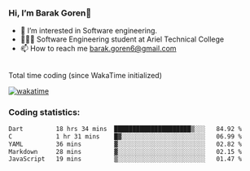###  Hi, I’m Barak Goren👋
- 👀 I’m interested in Software engineering.
- 👨🏼‍🎓 Software Engineering student at Ariel Technical College
- 📫 How to reach me barak.goren6@gmail.com
##
Total time coding (since WakaTime initialized)

[![wakatime](https://wakatime.com/badge/user/5cc5ec80-a806-4ca2-a704-db29274e48cd.svg)](https://wakatime.com/@5cc5ec80-a806-4ca2-a704-db29274e48cd)

   
### Coding statistics:

<!--START_SECTION:waka-->

```txt
Dart         18 hrs 34 mins  █████████████████████▒░░░   84.92 %
C            1 hr 31 mins    █▓░░░░░░░░░░░░░░░░░░░░░░░   06.99 %
YAML         36 mins         ▓░░░░░░░░░░░░░░░░░░░░░░░░   02.82 %
Markdown     28 mins         ▓░░░░░░░░░░░░░░░░░░░░░░░░   02.15 %
JavaScript   19 mins         ▒░░░░░░░░░░░░░░░░░░░░░░░░   01.47 %
```

<!--END_SECTION:waka-->

<!---
barakgoren/barakgoren is a ✨ special ✨ repository because its `README.md` (this file) appears on your GitHub profile.
You can click the Preview link to take a look at your changes.
--->
